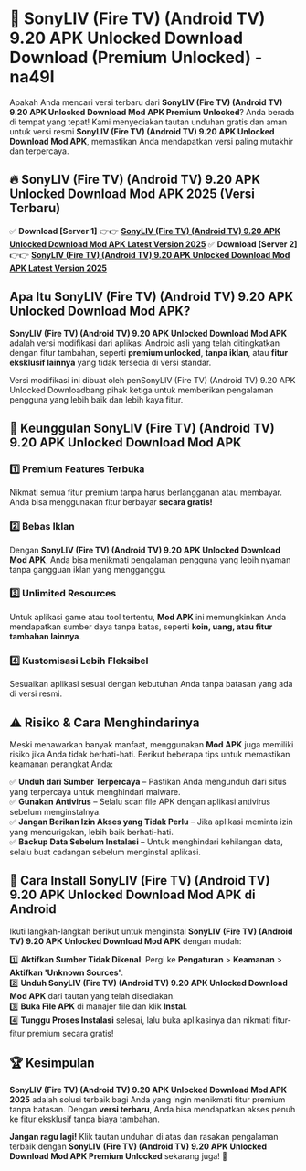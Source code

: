 # 🎯 SonyLIV (Fire TV) (Android TV) 9.20 APK Unlocked Download  Download (Premium Unlocked) -  na49l

Apakah Anda mencari versi terbaru dari **SonyLIV (Fire TV) (Android TV) 9.20 APK Unlocked Download Mod APK Premium Unlocked**? Anda berada di tempat yang tepat! Kami menyediakan tautan unduhan gratis dan aman untuk versi resmi **SonyLIV (Fire TV) (Android TV) 9.20 APK Unlocked Download Mod APK**, memastikan Anda mendapatkan versi paling mutakhir dan terpercaya.

## 🔥 SonyLIV (Fire TV) (Android TV) 9.20 APK Unlocked Download Mod APK 2025 (Versi Terbaru)

✅ **Download [Server 1]** 👉👉 [**SonyLIV (Fire TV) (Android TV) 9.20 APK Unlocked Download Mod APK Latest Version 2025**](https://momento.my/?title=SonyLIV_(Fire_TV)_(Android_TV)_9.20_APK_Unlocked_Download)  
✅ **Download [Server 2]** 👉👉 [**SonyLIV (Fire TV) (Android TV) 9.20 APK Unlocked Download Mod APK Latest Version 2025**](https://momento.my/?title=SonyLIV_(Fire_TV)_(Android_TV)_9.20_APK_Unlocked_Download)  

## Apa Itu SonyLIV (Fire TV) (Android TV) 9.20 APK Unlocked Download Mod APK?

**SonyLIV (Fire TV) (Android TV) 9.20 APK Unlocked Download Mod APK** adalah versi modifikasi dari aplikasi Android asli yang telah ditingkatkan dengan fitur tambahan, seperti **premium unlocked**, **tanpa iklan**, atau **fitur eksklusif lainnya** yang tidak tersedia di versi standar.

Versi modifikasi ini dibuat oleh penSonyLIV (Fire TV) (Android TV) 9.20 APK Unlocked Downloadbang pihak ketiga untuk memberikan pengalaman pengguna yang lebih baik dan lebih kaya fitur.

## 🎯 Keunggulan SonyLIV (Fire TV) (Android TV) 9.20 APK Unlocked Download Mod APK

### 1️⃣ Premium Features Terbuka
Nikmati semua fitur premium tanpa harus berlangganan atau membayar. Anda bisa menggunakan fitur berbayar **secara gratis!**

### 2️⃣ Bebas Iklan
Dengan **SonyLIV (Fire TV) (Android TV) 9.20 APK Unlocked Download Mod APK**, Anda bisa menikmati pengalaman pengguna yang lebih nyaman tanpa gangguan iklan yang mengganggu.

### 3️⃣ Unlimited Resources
Untuk aplikasi game atau tool tertentu, **Mod APK** ini memungkinkan Anda mendapatkan sumber daya tanpa batas, seperti **koin, uang, atau fitur tambahan lainnya**.

### 4️⃣ Kustomisasi Lebih Fleksibel
Sesuaikan aplikasi sesuai dengan kebutuhan Anda tanpa batasan yang ada di versi resmi.

## ⚠️ Risiko & Cara Menghindarinya

Meski menawarkan banyak manfaat, menggunakan **Mod APK** juga memiliki risiko jika Anda tidak berhati-hati. Berikut beberapa tips untuk memastikan keamanan perangkat Anda:

✅ **Unduh dari Sumber Terpercaya** – Pastikan Anda mengunduh dari situs yang terpercaya untuk menghindari malware.  
✅ **Gunakan Antivirus** – Selalu scan file APK dengan aplikasi antivirus sebelum menginstalnya.  
✅ **Jangan Berikan Izin Akses yang Tidak Perlu** – Jika aplikasi meminta izin yang mencurigakan, lebih baik berhati-hati.  
✅ **Backup Data Sebelum Instalasi** – Untuk menghindari kehilangan data, selalu buat cadangan sebelum menginstal aplikasi.

## 📌 Cara Install SonyLIV (Fire TV) (Android TV) 9.20 APK Unlocked Download Mod APK di Android

Ikuti langkah-langkah berikut untuk menginstal **SonyLIV (Fire TV) (Android TV) 9.20 APK Unlocked Download Mod APK** dengan mudah:

1️⃣ **Aktifkan Sumber Tidak Dikenal**: Pergi ke **Pengaturan** > **Keamanan** > **Aktifkan 'Unknown Sources'**.  
2️⃣ **Unduh SonyLIV (Fire TV) (Android TV) 9.20 APK Unlocked Download Mod APK** dari tautan yang telah disediakan.  
3️⃣ **Buka File APK** di manajer file dan klik **Instal**.  
4️⃣ **Tunggu Proses Instalasi** selesai, lalu buka aplikasinya dan nikmati fitur-fitur premium secara gratis!

## 🏆 Kesimpulan

**SonyLIV (Fire TV) (Android TV) 9.20 APK Unlocked Download Mod APK 2025** adalah solusi terbaik bagi Anda yang ingin menikmati fitur premium tanpa batasan. Dengan **versi terbaru**, Anda bisa mendapatkan akses penuh ke fitur eksklusif tanpa biaya tambahan.

**Jangan ragu lagi!** Klik tautan unduhan di atas dan rasakan pengalaman terbaik dengan **SonyLIV (Fire TV) (Android TV) 9.20 APK Unlocked Download Mod APK Premium Unlocked** sekarang juga! 🚀
